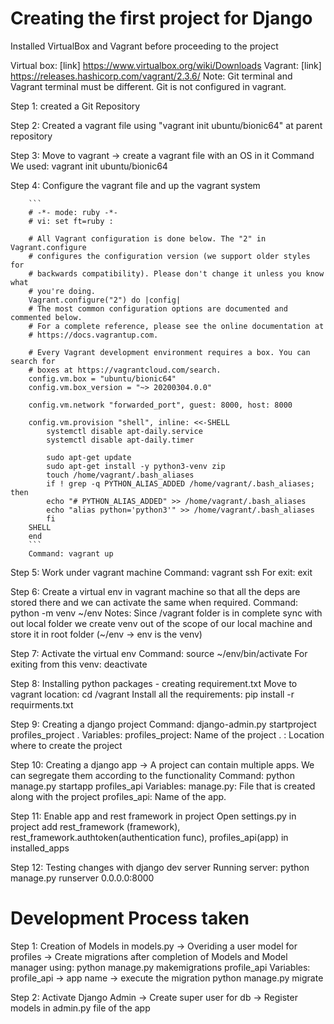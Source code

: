 # Creating the first project for Django

Installed VirtualBox and Vagrant before proceeding to the project

Virtual box: [link] https://www.virtualbox.org/wiki/Downloads
Vagrant: [link] https://releases.hashicorp.com/vagrant/2.3.6/ 
Note: Git terminal and Vagrant terminal must be different. Git is not configured in vagrant.

Step 1: created a Git Repository

Step 2: Created a vagrant file using "vagrant init ubuntu/bionic64" at parent repository

Step 3: Move to vagrant -> create a vagrant file with an OS in it
        Command We used: vagrant init ubuntu/bionic64

Step 4: Configure the vagrant file and up the vagrant system

        ```
        # -*- mode: ruby -*-
        # vi: set ft=ruby :

        # All Vagrant configuration is done below. The "2" in Vagrant.configure
        # configures the configuration version (we support older styles for
        # backwards compatibility). Please don't change it unless you know what
        # you're doing.
        Vagrant.configure("2") do |config|
        # The most common configuration options are documented and commented below.
        # For a complete reference, please see the online documentation at
        # https://docs.vagrantup.com.
        
        # Every Vagrant development environment requires a box. You can search for
        # boxes at https://vagrantcloud.com/search.
        config.vm.box = "ubuntu/bionic64"
        config.vm.box_version = "~> 20200304.0.0"
        
        config.vm.network "forwarded_port", guest: 8000, host: 8000
        
        config.vm.provision "shell", inline: <<-SHELL
            systemctl disable apt-daily.service
            systemctl disable apt-daily.timer
        
            sudo apt-get update
            sudo apt-get install -y python3-venv zip
            touch /home/vagrant/.bash_aliases
            if ! grep -q PYTHON_ALIAS_ADDED /home/vagrant/.bash_aliases; then
            echo "# PYTHON_ALIAS_ADDED" >> /home/vagrant/.bash_aliases
            echo "alias python='python3'" >> /home/vagrant/.bash_aliases
            fi
        SHELL
        end
        ```
        Command: vagrant up


Step 5: Work under vagrant machine
        Command: vagrant ssh
        For exit: exit

Step 6: Create a virtual env in vagrant machine so that all the deps are stored there and we can activate the same when required.
        Command: python -m venv ~/env
        Notes: Since /vagrant folder is in complete sync with out local folder we create venv out of the scope of our local machine and store it in root folder (~/env -> env is the venv)

Step 7: Activate the virtual env
        Command: source ~/env/bin/activate
        For exiting from this venv: deactivate

Step 8: Installing python packages
        - creating requirement.txt 
        Move to vagrant location: cd /vagrant
        Install all the requirements: pip install -r requirments.txt 

Step 9: Creating a django project
        Command: django-admin.py startproject profiles_project .
        Variables:
            profiles_project: Name of the project
            . : Location where to create the project

Step 10: Creating a django app -> A project can contain multiple apps. We can segregate them according to the functionality
        Command: python manage.py startapp profiles_api
        Variables:
            manage.py: File that is created along with the project
            profiles_api: Name of the app.

Step 11: Enable app and rest framework in project
        Open settings.py in project
        add rest_framework (framework), rest_framework.authtoken(authentication func), profiles_api(app) in installed_apps

Step 12: Testing changes with django dev server
        Running server: python manage.py runserver 0.0.0.0:8000


# Development Process taken

Step 1: Creation of Models in models.py
        -> Overiding a user model for profiles
        -> Create migrations after completion of Models and Model manager using:
            python manage.py makemigrations profile_api
                Variables: profile_api -> app name
        -> execute the migration
            python manage.py migrate

Step 2: Activate Django Admin
        -> Create super user for db
        -> Register models in admin.py file of the app
        